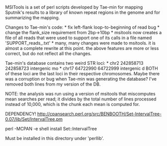 MSITools is a set of perl scripts developed by Tae-min for mapping Sputnik's
results to a library of known repeat regions in the genome and for summarizing
the mapping.

Changes to Tae-min's code:
    * fix left-flank loop-to-beginning of read bug
    * change the flank_size requirement from 2bp->10bp
    * msitools now creates a file of all reads that were used to support one
      of its calls in a file named 'SUPPORT_reads_<filename>.txt'
    * many, many changes were made to msitools.  it is almost a complete
      rewrite at this point.  the above features are more or less correct,
      but do not reflect all the changes.

Tae-min's database contains two weird STR loci:
    * chr2    242858713   242858723   intergenic      mo
    * chr17   64722990    64722999    intergenic      d
BOTH of these loci are the last loci in their respective chromosomes.  Maybe
there was a corruption or bug when Tae-min was generating the database?  I've
removed both lines from my version of the DB.

NOTE: the analysis was run using a version of msitools that miscomputes
mean searches per read; it divides by the total number of lines processed
instead of 10,000, which is the chunk each mean is computed for.

DEPENDENCY!
http://cpansearch.perl.org/src/BENBOOTH/Set-IntervalTree-0.07/lib/Set/IntervalTree.pm

perl -MCPAN -e shell
install Set::IntervalTree

Must be installed in this directory under 'perllib'.
